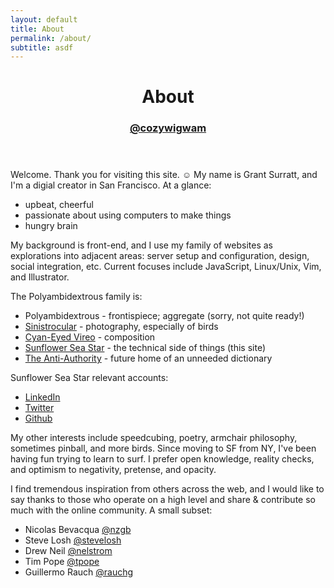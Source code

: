 ```yaml
---
layout: default
title: About
permalink: /about/
subtitle: asdf
---
```


<header class="post-header">
    <h1>About</h1>
    <h3><a href="https://twitter.com/cozywigwam" target="_blank">@cozywigwam</a></h3>
</header>

Welcome. Thank you for visiting this site. ☺︎ My name is Grant Surratt, and I'm a digial creator in San Francisco. At a glance:

- upbeat, cheerful
- passionate about using computers to make things
- hungry brain

My background is front-end, and I use my family of websites as explorations into adjacent areas: server setup and configuration, design, social integration, etc. Current focuses include JavaScript, Linux/Unix, Vim, and Illustrator.

The Polyambidextrous family is:

- Polyambidextrous - frontispiece; aggregate (sorry, not quite ready!)
- [Sinistrocular] - photography, especially of birds
- [Cyan-Eyed Vireo] - composition
- [Sunflower Sea Star] - the technical side of things (this site)
- [The Anti-Authority] - future home of an unneeded dictionary

Sunflower Sea Star relevant accounts:

- [LinkedIn]
- [Twitter]
- [Github]

My other interests include speedcubing, poetry, armchair philosophy, sometimes pinball, and more birds. Since moving to SF from NY, I've been having fun trying to learn to surf. I prefer open knowledge, reality checks, and optimism to negativity, pretense, and opacity.

I find tremendous inspiration from others across the web, and I would like to say thanks to those who operate on a high level and share & contribute so much with the online community. A small subset:

- Nicolas Bevacqua [@nzgb](https://twitter.com/nzgb)
- Steve Losh [@stevelosh](https://twitter.com/stevelosh)
- Drew Neil [@nelstrom](https://twitter.com/nelstrom)
- Tim Pope [@tpope](https://twitter.com/tpope)
- Guillermo Rauch [@rauchg](https://twitter.com/rauchg)

[Polyambidextrous]: https://polyambidextro.us "Polyambidextro.us"
[Sinistrocular]: https://sinistrocular.com "Sinistrocular Photography"
[Cyan-Eyed Vireo]: https://soundcloud.com/cyaneyedvireo "Cyan-Eyed Vireo Music"
[Sunflower Sea Star]: https://sunflowerseastar.com "Sunflower Sea Star"
[The Anti-Authority]: https://theantiauthority.com "The Anti-Authority"

[LinkedIn]: https://www.linkedin.com/in/grantsurratt
[Twitter]: https://twitter.com/cozywigwam
[Github]: https://github.com/cozywigwam
